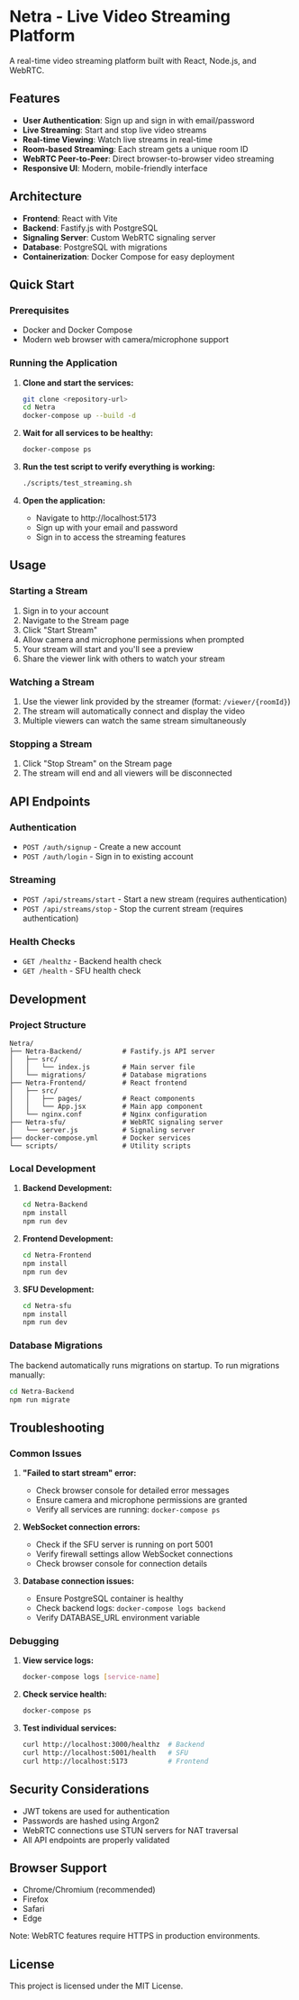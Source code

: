 # Netra - Live Video Streaming Platform

A real-time video streaming platform built with React, Node.js, and WebRTC.

## Features

- **User Authentication**: Sign up and sign in with email/password
- **Live Streaming**: Start and stop live video streams
- **Real-time Viewing**: Watch live streams in real-time
- **Room-based Streaming**: Each stream gets a unique room ID
- **WebRTC Peer-to-Peer**: Direct browser-to-browser video streaming
- **Responsive UI**: Modern, mobile-friendly interface

## Architecture

- **Frontend**: React with Vite
- **Backend**: Fastify.js with PostgreSQL
- **Signaling Server**: Custom WebRTC signaling server
- **Database**: PostgreSQL with migrations
- **Containerization**: Docker Compose for easy deployment

## Quick Start

### Prerequisites

- Docker and Docker Compose
- Modern web browser with camera/microphone support

### Running the Application

1. **Clone and start the services:**
   ```bash
   git clone <repository-url>
   cd Netra
   docker-compose up --build -d
   ```

2. **Wait for all services to be healthy:**
   ```bash
   docker-compose ps
   ```

3. **Run the test script to verify everything is working:**
   ```bash
   ./scripts/test_streaming.sh
   ```

4. **Open the application:**
   - Navigate to http://localhost:5173
   - Sign up with your email and password
   - Sign in to access the streaming features

## Usage

### Starting a Stream

1. Sign in to your account
2. Navigate to the Stream page
3. Click "Start Stream"
4. Allow camera and microphone permissions when prompted
5. Your stream will start and you'll see a preview
6. Share the viewer link with others to watch your stream

### Watching a Stream

1. Use the viewer link provided by the streamer (format: `/viewer/{roomId}`)
2. The stream will automatically connect and display the video
3. Multiple viewers can watch the same stream simultaneously

### Stopping a Stream

1. Click "Stop Stream" on the Stream page
2. The stream will end and all viewers will be disconnected

## API Endpoints

### Authentication
- `POST /auth/signup` - Create a new account
- `POST /auth/login` - Sign in to existing account

### Streaming
- `POST /api/streams/start` - Start a new stream (requires authentication)
- `POST /api/streams/stop` - Stop the current stream (requires authentication)

### Health Checks
- `GET /healthz` - Backend health check
- `GET /health` - SFU health check

## Development

### Project Structure

```
Netra/
├── Netra-Backend/          # Fastify.js API server
│   ├── src/
│   │   └── index.js        # Main server file
│   └── migrations/         # Database migrations
├── Netra-Frontend/         # React frontend
│   ├── src/
│   │   ├── pages/          # React components
│   │   └── App.jsx         # Main app component
│   └── nginx.conf          # Nginx configuration
├── Netra-sfu/              # WebRTC signaling server
│   └── server.js           # Signaling server
├── docker-compose.yml      # Docker services
└── scripts/                # Utility scripts
```

### Local Development

1. **Backend Development:**
   ```bash
   cd Netra-Backend
   npm install
   npm run dev
   ```

2. **Frontend Development:**
   ```bash
   cd Netra-Frontend
   npm install
   npm run dev
   ```

3. **SFU Development:**
   ```bash
   cd Netra-sfu
   npm install
   npm run dev
   ```

### Database Migrations

The backend automatically runs migrations on startup. To run migrations manually:

```bash
cd Netra-Backend
npm run migrate
```

## Troubleshooting

### Common Issues

1. **"Failed to start stream" error:**
   - Check browser console for detailed error messages
   - Ensure camera and microphone permissions are granted
   - Verify all services are running: `docker-compose ps`

2. **WebSocket connection errors:**
   - Check if the SFU server is running on port 5001
   - Verify firewall settings allow WebSocket connections
   - Check browser console for connection details

3. **Database connection issues:**
   - Ensure PostgreSQL container is healthy
   - Check backend logs: `docker-compose logs backend`
   - Verify DATABASE_URL environment variable

### Debugging

1. **View service logs:**
   ```bash
   docker-compose logs [service-name]
   ```

2. **Check service health:**
   ```bash
   docker-compose ps
   ```

3. **Test individual services:**
   ```bash
   curl http://localhost:3000/healthz  # Backend
   curl http://localhost:5001/health   # SFU
   curl http://localhost:5173          # Frontend
   ```

## Security Considerations

- JWT tokens are used for authentication
- Passwords are hashed using Argon2
- WebRTC connections use STUN servers for NAT traversal
- All API endpoints are properly validated

## Browser Support

- Chrome/Chromium (recommended)
- Firefox
- Safari
- Edge

Note: WebRTC features require HTTPS in production environments.

## License

This project is licensed under the MIT License. 